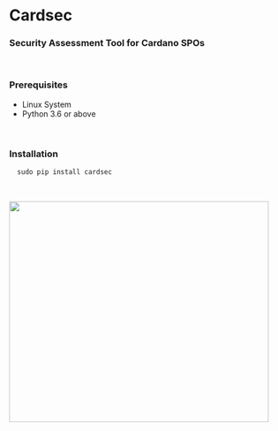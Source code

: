 <h1>Cardsec</h1>
<h3>Security Assessment Tool for Cardano SPOs</h3>
<br>
<p>
  <h3> Prerequisites </h3>
  <ul>
    <li> Linux System
    <li> Python 3.6 or above
  </ul>
</p>
<br>
<p>
  <h3> Installation </h3>

```python
  sudo pip install cardsec
```
</p>
<br>
<p align="left"><img src="/img/cardsec.gif?raw=true" width="470" height="400"/></p>
<br>
